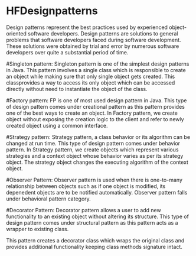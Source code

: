 # HFDesignpatterns

Design patterns represent the best practices used by experienced object-oriented software developers.
Design patterns are solutions to general problems that software developers faced during software development. 
These solutions were obtained by trial and error by numerous software developers over quite a substantial period of time.

#Singleton pattern: 
Singleton pattern is one of the simplest design patterns in Java.
This pattern involves a single class which is responsible to create an object while making sure that only single object gets
created. This classprovides a way to access its only object which can be accessed directly without need to instantiate the 
object of the class.

#Factory pattern:
FP is one of most used design pattern in Java. This type of design pattern comes under creational pattern as 
this pattern provides one of the best ways to create an object.
In Factory pattern, we create object without exposing the creation logic to the client and refer to newly created object 
using a common interface.

#Strategy pattern:
Strategy pattern, a class behavior or its algorithm can be changed at run time.
This type of design pattern comes under behavior pattern.
In Strategy pattern, we create objects which represent various strategies and a context object
whose behavior varies as per its strategy object. The strategy object changes the executing algorithm of 
the context object.

#Observer Pattern:
Observer pattern is used when there is one-to-many relationship between objects such as if one object is modified, 
its depenedent objects are to be notified automatically. Observer pattern falls under behavioral pattern category.


#Decorator Pattern:
Decorator pattern allows a user to add new functionality to an existing object without altering its structure.
This type of design pattern comes under structural pattern as this pattern acts as a wrapper to existing class.

This pattern creates a decorator class which wraps the original class and provides additional functionality keeping
class methods signature intact.
